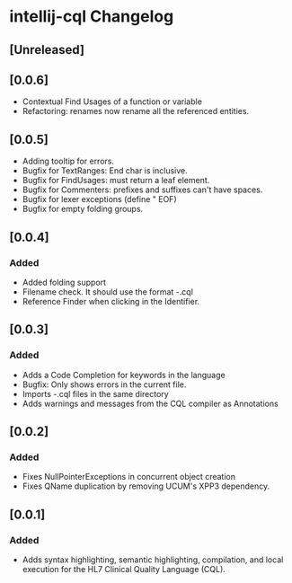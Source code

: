 <!-- Keep a Changelog guide -> https://keepachangelog.com -->

# intellij-cql Changelog

## [Unreleased]

## [0.0.6]
- Contextual Find Usages of a function or variable
- Refactoring: renames now rename all the referenced entities.

## [0.0.5]
- Adding tooltip for errors.
- Bugfix for TextRanges: End char is inclusive.
- Bugfix for FindUsages: must return a leaf element.
- Bugfix for Commenters: prefixes and suffixes can't have spaces.
- Bugfix for lexer exceptions (define " EOF)
- Bugfix for empty folding groups.

## [0.0.4]
### Added
- Added folding support
- Filename check. It should use the format <libraryName>-<version>.cql
- Reference Finder when clicking in the Identifier.

## [0.0.3]
### Added
- Adds a Code Completion for keywords in the language
- Bugfix: Only shows errors in the current file. 
- Imports <name>-<version>.cql files in the same directory
- Adds warnings and messages from the CQL compiler as Annotations

## [0.0.2]
### Added
- Fixes NullPointerExceptions in concurrent object creation
- Fixes QName duplication by removing UCUM's XPP3 dependency.

## [0.0.1]
### Added
- Adds syntax highlighting, semantic highlighting, compilation, and local execution for the HL7 Clinical Quality Language (CQL).